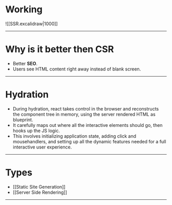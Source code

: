 # Working
![[SSR.excalidraw|1000]]

---
# Why is it better then CSR
- Better **SEO**.
- Users see HTML content right away instead of blank screen.

---
# Hydration
- During hydration, react takes control in the browser and reconstructs the component tree in memory, using the server rendered HTML as blueprint.
- It carefully maps out where all the interactive elements should go, then hooks up the JS logic.
- This involves initializing application state, adding click and mousehandlers, and setting up all the dynamic features needed for a full interactive user experience.

---
# Types
- [[Static Site Generation]]
- [[Server Side Rendering]]

---
